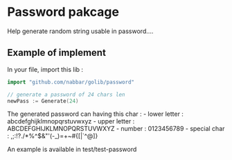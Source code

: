 # Password pakcage
Help generate random string usable in password....

## Example of implement
In your file, import this lib :
```go
import "github.com/nabbar/golib/password"
```

```go
// generate a password of 24 chars len
newPass := Generate(24)
```

The generated password can having this char :
    - lower letter :    abcdefghijklmnopqrstuvwxyz
    - upper letter :    ABCDEFGHIJKLMNOPQRSTUVWXYZ
    - number :          0123456789
    - special char :    ,;:!?./*%^$&"'(-_)=+~#{[|`\^@]}

An example is available in test/test-password
